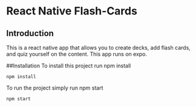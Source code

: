 # React Native Flash-Cards
## Introduction
This is a react native app that allows you to create decks, add flash cards, and quiz yourself on the content.
This app runs on expo.

##Installation
To install this project run npm install

``
npm install
``

To run the project simply run npm start

``
npm start
``